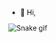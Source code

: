 - 👋 Hi,

![Snake gif](https://github.com/Genius-Stha/Genius-Stha/blob/output/github-contribution-grid-snake.gif)
<!---
Genius-Stha/Genius-Stha is a ✨ special ✨ repository because its `README.md` (this file) appears on your GitHub profile.
You can click the Preview link to take a look at your changes.
--->
